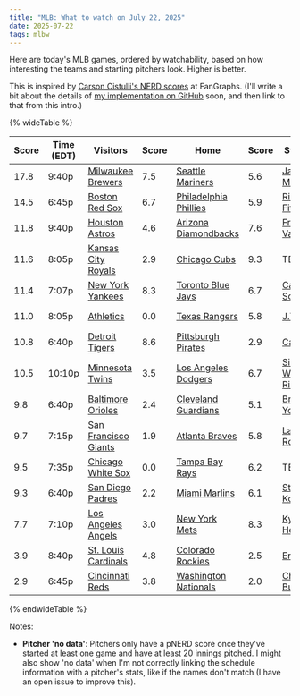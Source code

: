 ```yaml
---
title: "MLB: What to watch on July 22, 2025"
date: 2025-07-22
tags: mlbw
---
```


Here are today's MLB games, ordered by watchability, based on how interesting the teams and starting pitchers look. Higher is better.

This is inspired by [Carson Cistulli's NERD scores](https://blogs.fangraphs.com/introducing-team-nerd/) at FanGraphs. (I'll write a bit about the details of [my implementation on GitHub](https://github.com/aenfield/mlb-watchability) soon, and then link to that from this intro.)


{% wideTable %}

| Score | Time (EDT) | Visitors | Score | Home | Score | Starter (V) | Score | Starter (H) | Score |
|-------|------------|----------|-------|------|-------|-------------|-------|-------------|-------|
| 17.8 | 9:40p | [Milwaukee Brewers](https://www.fangraphs.com/teams/brewers/stats) | 7.5 | [Seattle Mariners](https://www.fangraphs.com/teams/mariners/stats) | 5.6 | [Jacob Misiorowski](https://www.fangraphs.com/search?q=Misiorowski) | 11.1 | [Logan Gilbert](https://www.fangraphs.com/search?q=Gilbert) | 11.3 |
| 14.5 | 6:45p | [Boston Red Sox](https://www.fangraphs.com/teams/red-sox/stats) | 6.7 | [Philadelphia Phillies](https://www.fangraphs.com/teams/phillies/stats) | 5.9 | [Richard Fitts](https://www.fangraphs.com/search?q=Fitts) | 7.4 | [Cristopher Sánchez](https://www.fangraphs.com/search?q=Sánchez) | 9.0 |
| 11.8 | 9:40p | [Houston Astros](https://www.fangraphs.com/teams/astros/stats) | 4.6 | [Arizona Diamondbacks](https://www.fangraphs.com/teams/diamondbacks/stats) | 7.6 | [Framber Valdez](https://www.fangraphs.com/search?q=Valdez) | 7.2 | [Eduardo Rodriguez](https://www.fangraphs.com/search?q=Rodriguez) | 4.1 |
| 11.6 | 8:05p | [Kansas City Royals](https://www.fangraphs.com/teams/royals/stats) | 2.9 | [Chicago Cubs](https://www.fangraphs.com/teams/cubs/stats) | 9.3 | TBD | No data | [Matthew Boyd](https://www.fangraphs.com/search?q=Boyd) | 5.5 |
| 11.4 | 7:07p | [New York Yankees](https://www.fangraphs.com/teams/yankees/stats) | 8.3 | [Toronto Blue Jays](https://www.fangraphs.com/teams/blue-jays/stats) | 6.7 | [Cam Schlittler](https://www.fangraphs.com/search?q=Schlittler) | No data | [Max Scherzer](https://www.fangraphs.com/search?q=Scherzer) | 3.9 |
| 11.0 | 8:05p | [Athletics](https://www.fangraphs.com/teams/athletics/stats) | 0.0 | [Texas Rangers](https://www.fangraphs.com/teams/rangers/stats) | 5.8 | [J.T. Ginn](https://www.fangraphs.com/search?q=Ginn) | 6.5 | [Jacob deGrom](https://www.fangraphs.com/search?q=deGrom) | 9.7 |
| 10.8 | 6:40p | [Detroit Tigers](https://www.fangraphs.com/teams/tigers/stats) | 8.6 | [Pittsburgh Pirates](https://www.fangraphs.com/teams/pirates/stats) | 2.9 | [Casey Mize](https://www.fangraphs.com/search?q=Mize) | 5.6 | [Mitch Keller](https://www.fangraphs.com/search?q=Keller) | 4.3 |
| 10.5 | 10:10p | [Minnesota Twins](https://www.fangraphs.com/teams/twins/stats) | 3.5 | [Los Angeles Dodgers](https://www.fangraphs.com/teams/dodgers/stats) | 6.7 | [Simeon Woods Richardson](https://www.fangraphs.com/search?q=Richardson) | 2.6 | [Yoshinobu Yamamoto](https://www.fangraphs.com/search?q=Yamamoto) | 8.2 |
| 9.8 | 6:40p | [Baltimore Orioles](https://www.fangraphs.com/teams/orioles/stats) | 2.4 | [Cleveland Guardians](https://www.fangraphs.com/teams/guardians/stats) | 5.1 | [Brandon Young](https://www.fangraphs.com/search?q=Young) | 4.3 | [Joey Cantillo](https://www.fangraphs.com/search?q=Cantillo) | 7.9 |
| 9.7 | 7:15p | [San Francisco Giants](https://www.fangraphs.com/teams/giants/stats) | 1.9 | [Atlanta Braves](https://www.fangraphs.com/teams/braves/stats) | 5.8 | [Landen Roupp](https://www.fangraphs.com/search?q=Roupp) | 5.8 | [Davis Daniel](https://www.fangraphs.com/search?q=Daniel) | No data |
| 9.5 | 7:35p | [Chicago White Sox](https://www.fangraphs.com/teams/white-sox/stats) | 0.0 | [Tampa Bay Rays](https://www.fangraphs.com/teams/rays/stats) | 6.2 | TBD | No data | [Drew Rasmussen](https://www.fangraphs.com/search?q=Rasmussen) | 6.4 |
| 9.3 | 6:40p | [San Diego Padres](https://www.fangraphs.com/teams/padres/stats) | 2.2 | [Miami Marlins](https://www.fangraphs.com/teams/marlins/stats) | 6.1 | [Stephen Kolek](https://www.fangraphs.com/search?q=Kolek) | 3.1 | [Edward Cabrera](https://www.fangraphs.com/search?q=Cabrera) | 7.1 |
| 7.7 | 7:10p | [Los Angeles Angels](https://www.fangraphs.com/teams/angels/stats) | 3.0 | [New York Mets](https://www.fangraphs.com/teams/mets/stats) | 8.3 | [Kyle Hendricks](https://www.fangraphs.com/search?q=Hendricks) | 2.0 | [Frankie Montas](https://www.fangraphs.com/search?q=Montas) | No data |
| 3.9 | 8:40p | [St. Louis Cardinals](https://www.fangraphs.com/teams/cardinals/stats) | 4.8 | [Colorado Rockies](https://www.fangraphs.com/teams/rockies/stats) | 2.5 | [Erick Fedde](https://www.fangraphs.com/search?q=Fedde) | -0.9 | [Bradley Blalock](https://www.fangraphs.com/search?q=Blalock) | 1.2 |
| 2.9 | 6:45p | [Cincinnati Reds](https://www.fangraphs.com/teams/reds/stats) | 3.8 | [Washington Nationals](https://www.fangraphs.com/teams/nationals/stats) | 2.0 | [Chase Burns](https://www.fangraphs.com/search?q=Burns) | No data | [Brad Lord](https://www.fangraphs.com/search?q=Lord) | No data |
{% endwideTable %}

Notes:

- **Pitcher 'no data'**: Pitchers only have a pNERD score once they've started at least one game and have at least 20 innings pitched. I might also show 'no data' when I'm not correctly linking the schedule information with a pitcher's stats, like if the names don't match (I have an open issue to improve this).

